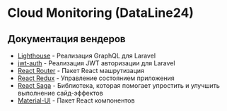 # Cloud Monitoring (DataLine24)

## Документация вендеров

- [Lighthouse](https://lighthouse-php.com/master/getting-started/installation.html) - Реализация GraphQL для Laravel
- [jwt-auth](https://jwt-auth.readthedocs.io/en/develop/) - Реализация JWT авторизации для Laravel
- [React Router](https://reactrouter.com/web/guides/quick-start) - Пакет React машрутизация
- [React Redux](https://react-redux.js.org/introduction/quick-start) - Управление состоянием приложения
- [React Saga](https://redux-saga.js.org/) - Библиотека, которая помогает упростить и улучшить выполнение сайд-эффектов
- [Material-UI](https://create-react-app.dev/docs/getting-started) - Пакет React компонентов
